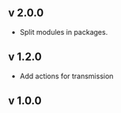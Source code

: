 v 2.0.0
------
* Split modules in packages.

v 1.2.0
-------
* Add actions for transmission

v  1.0.0
-------
